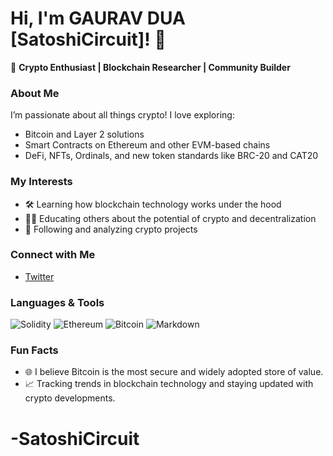 # Hi, I'm GAURAV DUA [SatoshiCircuit]! 👋

🚀 **Crypto Enthusiast | Blockchain Researcher | Community Builder**

### About Me
I’m passionate about all things crypto! I love exploring:
- Bitcoin and Layer 2 solutions
- Smart Contracts on Ethereum and other EVM-based chains
- DeFi, NFTs, Ordinals, and new token standards like BRC-20 and CAT20

### My Interests
- 🛠️ Learning how blockchain technology works under the hood
- 🧑‍🏫 Educating others about the potential of crypto and decentralization
- 💼 Following and analyzing crypto projects


### Connect with Me
- [Twitter](https://twitter.com/SatoshiCircuit)
### Languages & Tools
![Solidity](https://img.shields.io/badge/Solidity-363636?style=for-the-badge&logo=solidity&logoColor=white)
![Ethereum](https://img.shields.io/badge/Ethereum-3C3C3D?style=for-the-badge&logo=ethereum&logoColor=white)
![Bitcoin](https://img.shields.io/badge/Bitcoin-FF9900?style=for-the-badge&logo=bitcoin&logoColor=white)
![Markdown](https://img.shields.io/badge/Markdown-000000?style=for-the-badge&logo=markdown&logoColor=white)

### Fun Facts
- 🌐 I believe Bitcoin is the most secure and widely adopted store of value.
- 📈 Tracking trends in blockchain technology and staying updated with crypto developments.
# -SatoshiCircuit
